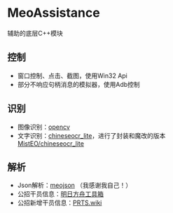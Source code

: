 # MeoAssistance

辅助的底层C++模块

## 控制

- 窗口控制、点击、截图，使用Win32 Api
- 部分不响应句柄消息的模拟器，使用Adb控制

## 识别

- 图像识别：[opencv](https://github.com/opencv/opencv.git)
- 文字识别：[chineseocr_lite](https://github.com/DayBreak-u/chineseocr_lite.git)，进行了封装和魔改的版本[MistEO/chineseocr_lite](https://github.com/MistEO/chineseocr_lite)

## 解析  

- Json解析：[meojson](https://github.com/MistEO/meojson.git) （我感谢我自己！）
- 公招干员信息：[明日方舟工具箱](https://www.bigfun.cn/tools/aktools/hr)  
- 公招新增干员信息：[PRTS.wiki](http://prts.wiki/w/%E9%A6%96%E9%A1%B5)  
